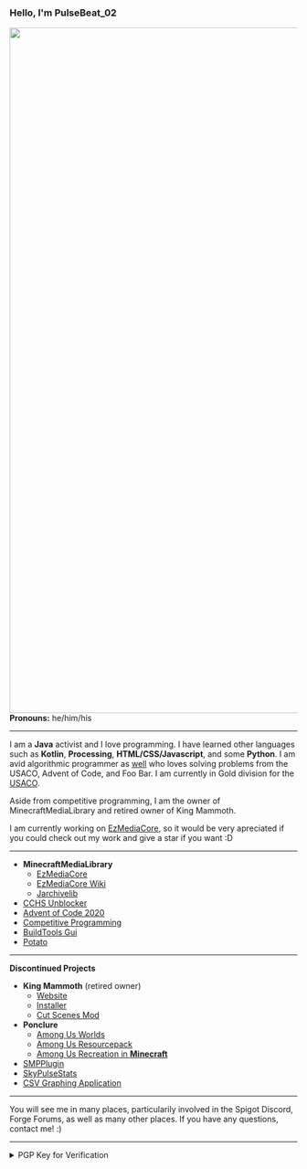 ### **Hello, I'm PulseBeat_02**

<img align="right" src="https://metrics.lecoq.io/PulseBeat02?template=classic&isocalendar=1&languages=1&lines=1&stars=1&people=1&isocalendar.duration=full-year&languages.limit=8&languages.sections=most-used&languages.colors=github&languages.threshold=0%25&languages.indepth=false&languages.analysis.timeout=15&languages.categories=markup%2C%20programming&languages.recent.categories=markup%2C%20programming&languages.recent.load=300&languages.recent.days=14&stars.limit=4&people.limit=24&people.size=28&people.types=followers%2C%20following&people.identicons=false&people.shuffle=false&config.timezone=America%2FNew_York" height="1200">

**Pronouns:** he/him/his

---

I am a **Java** activist and I love programming. I have learned other languages such as **Kotlin**, **Processing**, **HTML/CSS/Javascript**, and some **Python**. I am avid algorithmic programmer as [well](https://github.com/PulseBeat02/Competitive-Programming) who loves solving problems from the USACO, Advent of Code, and Foo Bar. I am currently in Gold division for the [USACO](http://www.usaco.org/).

Aside from competitive programming, I am the owner of MinecraftMediaLibrary and retired owner of King Mammoth. 

I am currently working on [EzMediaCore](https://github.com/MinecraftMediaLibrary/EzMediaCore), so it would be very apreciated if you could check out my work and give a star if you want :D

---

- **MinecraftMediaLibrary**
    - [EzMediaCore](https://github.com/MinecraftMediaLibrary/EzMediaCore)
    - [EzMediaCore Wiki](https://github.com/MinecraftMediaLibrary/EzMediaCore-Wiki)
    - [Jarchivelib](https://github.com/MinecraftMediaLibrary/jarchivelib/tree/master)
- [CCHS Unblocker](https://github.com/PulseBeat02/CCHS-Unblocker)
- [Advent of Code 2020](https://github.com/PulseBeat02/Advent-of-Code-2020)
- [Competitive Programming](https://github.com/PulseBeat02/Competitive-Programming)
- [BuildTools Gui](https://github.com/PulseBeat02/BuildToolsGui)
- [Potato](https://github.com/PulseBeat02/Potato)

---

**Discontinued Projects**

- **King Mammoth** (retired owner)
    - [Website](https://github.com/king-mammoth/King-Mammoth-Website)
    - [Installer](https://github.com/king-mammoth/King-Mammoth-Installer)
    - [Cut Scenes Mod](https://github.com/king-mammoth/King-Mammoth-Cut-Scenes)
- **Ponclure**
    - [Among Us Worlds](https://github.com/Ponclure/Among-Us-Worlds)
    - [Among Us Resourcepack](https://github.com/Ponclure/Among-Us-Resourcepacks)
    - [Among Us Recreation in **Minecraft**](https://github.com/Ponclure/Minecraft-Among-Us)
- [SMPPlugin](https://github.com/PulseBeat02/SMP-Plugin)
- [SkyPulseStats](https://github.com/PulseBeat02/SkyPulseStats)
- [CSV Graphing Application](https://github.com/PulseBeat02/CSV-Grapher)

---

You will see me in many places, particularily involved in the Spigot Discord, Forge Forums, as well as many other places. 
If you have any questions, contact me! :)

---


<details>
  <summary>PGP Key for Verification</summary>
  
```
-----BEGIN PGP PUBLIC KEY BLOCK-----

mQINBGCtrBkBEADEUVDkqK6aHSLP+37qErKMI2OESwcGSez0yzvuoIIE1zdSJ9dk
QsHE9L11QqiyE6xBLwbOfJXswl+y8LKfXsInEzxjC6+mvcXZgrt5HL3niiB4KwPe
Gnz3MF6/wuhI9VrpT8dOz9bw1rf7/poSSWN2UmeQmPevDKebRTPFHFfb2zlMgO7m
BcHlH0pnIaqT2mA++oWtZnP/SpNFZ2wliMBlovvPUa0UGBf4jImqR4kHGKHQtMMn
ib7A+YyYhzqcHLcgZZc28Mg+IqYhNYJnqVZqrUlr79T+zOV9+4c820GCL56x1Nsc
gUuZcJXPdqTVhmWfVXQZ2XM3beJW9jPczjq5ihViAS2Kf0K79hElb6U4Oy/63k8C
rf7R3oyaS80pQtdAP1P6aWXspSRZkvq8gBkjN8lTleglaOiaUmwo1ChcVmk+DGe5
7Hvy7Exlp9vHFYfv0ELDSzsy6qn0vSa7+boKf8ShHUBsMFvNdUDbeANxhSOS4YKx
whfFOXaswMmKo/4CGKLyUvY1JWxiTmQQlhJxDIK+Li+1rtfJWY5ywRiBRWQ5mlLh
BcEg5iko+X+Cr49iav81Qw9qIXLvTRCYLUNjLIBMY1HerKPRDXk+XrYC8wDX9tgI
umoq2C08ugrPhN13LUroPOeUFi+Ypp2/YNKjWHpwM09fHwjlZwmmgDyeUQARAQAB
tD5CcmFuZG9uIExpIChpby5naXRodWIucHVsc2ViZWF0MDIpIDxicmFuZG9ubGky
MDA2bWFAZ21haWwuY29tPokCUgQTAQgAPBYhBBSW4VWmrPTzC6k0Fxxmunki2Bjr
BQJgrawZAhsDBQsJCAcCAyICAQYVCgkICwIEFgIDAQIeBwIXgAAKCRAcZrp5ItgY
6x/SEACtyGizzjXSwUbspKbJ2ZOHxFSpXf7yTd97lYF+NLD8SNmvsEu+lSKfGEXv
LNZDlVRrL5hUb+p6tbgezO61tQi3BDh9kjcp5ACSvWID7Z5/Vpi7T40O8xCNnsoG
zW+g16qW4ZFNUDGdAm32T1CrCo7Y7mloNOVxgLJT+0Q246x9j4vIv6qIaw5eFqyb
nJw32uff4muketVhr5VRs2m6F7bs10jW0kCnkozN8tjjgRDc3HDGWApqHEg1l3ZD
526XKTqTsnLGiX+jKQ8NIwZgu4+vAa7+K5qokUUSrtNj4F3BqlkgA023DaiNvv6V
LB3SZuAwMFwZXXYsJZgS9X4VuT2f5gL5DhyF13ovLDERsUdiA5SqWgj79SFP4MsW
io3ynV2jMQfDMO5QwBczOkPK74VfZGC9w/ZRVY59Neu2hnlhmx4LOt7v2MdKgK+9
zxpVzYIr63yrqlY9Vc3lNtJA+32WZ2zn4rLHwuWmkiNixSYCIz9FEwr3xmVFqr7g
7qhqyr+b9JD3mxkM8KyJM+F+3Dp8ipbBq3MPElAv9PQNyAV+7DBT+wDqveRJNLk+
cI02+gR4qi7WclOD2Yng91NZb4JEpcA+AQGMjeOKiNDBtAOjYmY+gdmvh4YRpIUZ
zJMm6X+q0SG7j7trfkylu3bPqKmWnB+Blpi9Hg0bvb9PKhi2LLkCDQRgrawZARAA
rbQLLg71mIo6nTVU2xjG2SsE7ybnNaZ8/t6qqt6QwrQ7POX5xLn+LMs+msMP2KX5
ks76KJ1eIbjQkdFZA2+sSoTuK3tczKrfqo/MyFQqoeuhVDmkvg2cF2gorSMpZk/X
TgQiA/VBJJm8rqlaM7AfzLNgWlswnEfSjVvXVnpN70SDvzNgpUvunCkujQaDCOFl
01+WswjP7bL5y4f6WcoYhuJ8IKfwaYvVSBGXSxrmzW8JblxZ4kAyiCO90ei5edMA
0ZQUO3t7eCY43c/NETjJPIN9LCIM/jityHZvXJ9fgsU+4LTPPaRIlylBql5KjhnM
Pnug0Ra0ey9pxtS1hQWSDNn4dPZhgg/ZYCPvQ9Mh9upMR7rpCN4vtOeE3CxjnITV
IH0wHWjUMGF49wrCPUzw9fda9BJl/oHksPCeNIfUbcYE/dOmQ8s2+reIbnXTv3Zz
1uZrtVDJpuboBtMu7T67YwgWDFdeHDZH4feKfcUunB8hqfVWyc9KLPvajXWQGyDh
nwRxvBUT2nms91HtIeya6ifMOSEMT3UBFHv69cdvvzezGGV8YeSsON7fC7zCmv1F
h7U3VfMupf2mDoNHpRgqo0hk6+AguSadFYlL7CRntQL+I1GjE//dliugwXraK0aR
u87Ft43mzz2JQdm1oIx6NCxnaLy+wGaZEGSS10gqljUAEQEAAYkCNgQYAQgAIBYh
BBSW4VWmrPTzC6k0Fxxmunki2BjrBQJgrawZAhsMAAoJEBxmunki2BjrJkUQAI9e
4e4I3vSjJz7gWwxga1CJNZAN2gKNM2ALxcPgu+6vxbzRNwxwMyAsN3NcUqoeoMX1
0ml0zUxYF12Gsho6VTl9d9WCT2MQ0pYQslV1p/nLk3XOFh1OwRJIOrJ2thI78zQ+
6fDup9Mf3Th+TlQnB9Uz8p/lrZyc3snfKr+AHDlYA52xQCopjcjkbE8GOMjt/0O3
AYuCkR7YAdjcWdSJ7Pvc/hALv4AKVutWF1MSIrhd0gVI9izPBDR4yWsq+cyOtBk0
XUOAGu/vYJuMewa+TD639H9bY8/INv87aky/o8S5Hy8WkHfst2hEnT3p2gcMYoQ3
VoqIQH/u+d55ObwSpdimTmljUx0zTcTv0EyAYs6SnDrKAHAJ08O13lLtmN3u5Ifw
X+WLFC81l/yq85qrsN2KbBQYNLuVwAX7EVYoz0LK/jTjYMmIVg+IvQDZP3WPEubJ
46oPCgb2q/fVFtv2i5Zvj2cYbFxt0dD5xMT9JcLUXnxHErDHWpPX94sMithXLrj/
EGTHk7DZaYAeJTLNIBaw9bSLH0n3ajbPoW1kd2lYSHRAv2EB4nPb9Iz+qQfA7jTy
qxX1YWKsOjbg4bUDnbuH/+SvYZNRDhLOtIKM9jCQUbzhCvpn+6Qv8cILT3ufdLCH
xTm5vmgXaCgl3aJra1DRD1HuSFOe1XkFTF80J8rB
=FJ3H
-----END PGP PUBLIC KEY BLOCK-----
```
  
</details>

